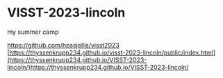 # VISST-2023-lincoln
my summer camp

https://github.com/hpssjellis/visst2023
[https://thyssenkrupp234.github.io/visst-2023-lincoln/public/index.html](https://thyssenkrupp234.github.io/VISST-2023-lincoln/)https://thyssenkrupp234.github.io/VISST-2023-lincoln/
